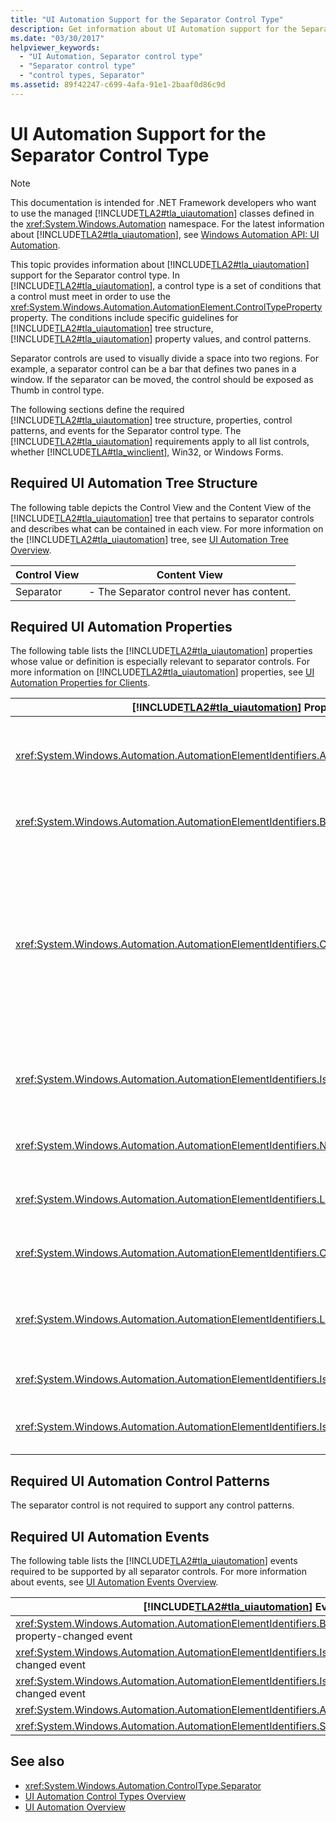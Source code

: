 ```yaml
---
title: "UI Automation Support for the Separator Control Type"
description: Get information about UI Automation support for the Separator control type. Learn the required tree structure, properties, control patterns, and events.
ms.date: "03/30/2017"
helpviewer_keywords: 
  - "UI Automation, Separator control type"
  - "Separator control type"
  - "control types, Separator"
ms.assetid: 89f42247-c699-4afa-91e1-2baaf0d86c9d
---
```

# UI Automation Support for the Separator Control Type
> [!NOTE]
> This documentation is intended for .NET Framework developers who want to use the managed [!INCLUDE[TLA2#tla_uiautomation](../../../includes/tla2sharptla-uiautomation-md.md)] classes defined in the <xref:System.Windows.Automation> namespace. For the latest information about [!INCLUDE[TLA2#tla_uiautomation](../../../includes/tla2sharptla-uiautomation-md.md)], see [Windows Automation API: UI Automation](/windows/win32/winauto/entry-uiauto-win32).  
  
 This topic provides information about [!INCLUDE[TLA2#tla_uiautomation](../../../includes/tla2sharptla-uiautomation-md.md)] support for the Separator control type. In [!INCLUDE[TLA2#tla_uiautomation](../../../includes/tla2sharptla-uiautomation-md.md)], a control type is a set of conditions that a control must meet in order to use the <xref:System.Windows.Automation.AutomationElement.ControlTypeProperty> property. The conditions include specific guidelines for [!INCLUDE[TLA2#tla_uiautomation](../../../includes/tla2sharptla-uiautomation-md.md)] tree structure, [!INCLUDE[TLA2#tla_uiautomation](../../../includes/tla2sharptla-uiautomation-md.md)] property values, and control patterns.  
  
 Separator controls are used to visually divide a space into two regions. For example, a separator control can be a bar that defines two panes in a window. If the separator can be moved, the control should be exposed as Thumb in control type.  
  
 The following sections define the required [!INCLUDE[TLA2#tla_uiautomation](../../../includes/tla2sharptla-uiautomation-md.md)] tree structure, properties, control patterns, and events for the Separator control type. The [!INCLUDE[TLA2#tla_uiautomation](../../../includes/tla2sharptla-uiautomation-md.md)] requirements apply to all list controls, whether [!INCLUDE[TLA#tla_winclient](../../../includes/tlasharptla-winclient-md.md)], Win32, or Windows Forms.  
  
<a name="Required_UI_Automation_Tree_Structure"></a>
## Required UI Automation Tree Structure  
 The following table depicts the Control View and the Content View of the [!INCLUDE[TLA2#tla_uiautomation](../../../includes/tla2sharptla-uiautomation-md.md)] tree that pertains to separator controls and describes what can be contained in each view. For more information on the [!INCLUDE[TLA2#tla_uiautomation](../../../includes/tla2sharptla-uiautomation-md.md)] tree, see [UI Automation Tree Overview](ui-automation-tree-overview.md).  
  
|Control View|Content View|  
|------------------|------------------|  
|Separator|-   The Separator control never has content.|  
  
<a name="Required_UI_Automation_Properties"></a>
## Required UI Automation Properties  
 The following table lists the [!INCLUDE[TLA2#tla_uiautomation](../../../includes/tla2sharptla-uiautomation-md.md)] properties whose value or definition is especially relevant to separator controls. For more information on [!INCLUDE[TLA2#tla_uiautomation](../../../includes/tla2sharptla-uiautomation-md.md)] properties, see [UI Automation Properties for Clients](ui-automation-properties-for-clients.md).  
  
|[!INCLUDE[TLA2#tla_uiautomation](../../../includes/tla2sharptla-uiautomation-md.md)] Property|Value|Notes|  
|------------------------------------------------------------------------------------|-----------|-----------|  
|<xref:System.Windows.Automation.AutomationElementIdentifiers.AutomationIdProperty>|See notes|The value of this property needs to be unique across all controls in an application.|  
|<xref:System.Windows.Automation.AutomationElementIdentifiers.BoundingRectangleProperty>|See notes|The outermost rectangle that contains the whole control.|  
|<xref:System.Windows.Automation.AutomationElementIdentifiers.ClickablePointProperty>|See notes|Supported if there is a bounding rectangle. If not every point within the bounding rectangle is clickable, and you perform specialized hit testing, then override and provide a clickable point.|  
|<xref:System.Windows.Automation.AutomationElementIdentifiers.IsKeyboardFocusableProperty>|See notes|If the control can receive keyboard focus, it must support this property.|  
|<xref:System.Windows.Automation.AutomationElementIdentifiers.NameProperty>|""|The separator control does not require a NameProperty.|  
|<xref:System.Windows.Automation.AutomationElementIdentifiers.LabeledByProperty>|`null`|The separator control does not have a static label.|  
|<xref:System.Windows.Automation.AutomationElementIdentifiers.ControlTypeProperty>|Separator|This value is the same for all UI frameworks.|  
|<xref:System.Windows.Automation.AutomationElementIdentifiers.LocalizedControlTypeProperty>|"Separator"|Localized string corresponding to the Separator control type.|  
|<xref:System.Windows.Automation.AutomationElementIdentifiers.IsContentElementProperty>|False|The separator control is never content.|  
|<xref:System.Windows.Automation.AutomationElementIdentifiers.IsControlElementProperty>|True|The separator control must always be a control.|  
  
<a name="Required_UI_Automation_Control_Patterns"></a>
## Required UI Automation Control Patterns  
 The separator control is not required to support any control patterns.  
  
<a name="Required_UI_Automation_Events"></a>
## Required UI Automation Events  
 The following table lists the [!INCLUDE[TLA2#tla_uiautomation](../../../includes/tla2sharptla-uiautomation-md.md)] events required to be supported by all separator controls. For more information about events, see [UI Automation Events Overview](ui-automation-events-overview.md).  
  
|[!INCLUDE[TLA2#tla_uiautomation](../../../includes/tla2sharptla-uiautomation-md.md)] Event|Support|Notes|  
|---------------------------------------------------------------------------------|-------------|-----------|  
|<xref:System.Windows.Automation.AutomationElementIdentifiers.BoundingRectangleProperty> property-changed event|Required|None|  
|<xref:System.Windows.Automation.AutomationElementIdentifiers.IsOffscreenProperty> property-changed event|Required|None|  
|<xref:System.Windows.Automation.AutomationElementIdentifiers.IsEnabledProperty> property-changed event|Required|None|  
|<xref:System.Windows.Automation.AutomationElementIdentifiers.AutomationFocusChangedEvent>|Required|None|  
|<xref:System.Windows.Automation.AutomationElementIdentifiers.StructureChangedEvent>|Required|None|  
  
## See also

- <xref:System.Windows.Automation.ControlType.Separator>
- [UI Automation Control Types Overview](ui-automation-control-types-overview.md)
- [UI Automation Overview](ui-automation-overview.md)
